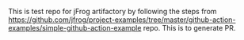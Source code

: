 This is test repo for jFrog artifactory
by following the steps from https://github.com/jfrog/project-examples/tree/master/github-action-examples/simple-github-action-example repo.
This is to generate PR.
